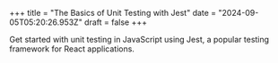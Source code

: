 +++
title = "The Basics of Unit Testing with Jest"
date = "2024-09-05T05:20:26.953Z"
draft = false
+++

Get started with unit testing in JavaScript using Jest, a popular testing framework for React applications.
        